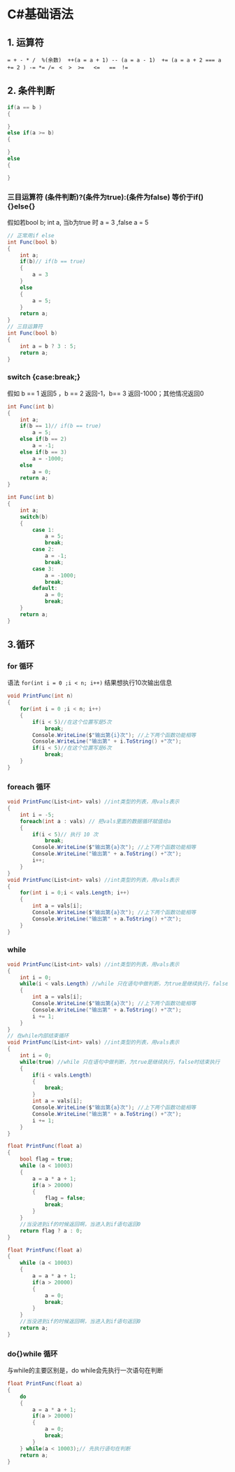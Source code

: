 # C#基础语法

## 1. 运算符
`= + - * /  %(余数)  ++(a = a + 1) -- (a = a - 1)  += (a = a + 2 === a += 2 ) -= *= /= `
` <  >  >=   <=   ==  != `
## 2. 条件判断 

```c# 
if(a == b )
{

}
else if(a >= b)
{

}
else
{

}
```
### 三目运算符 (条件判断)?(条件为true):(条件为false) 等价于if(){}else{} 
假如若bool b; int a, 当b为true 时 a = 3 ,false a = 5
```c# 
// 正常用if else 
int Func(bool b)
{
    int a;
    if(b)// if(b == true)
    {
        a = 3
    }
    else
    {
        a = 5;
    }
    return a;
}
// 三目运算符
int Func(bool b)
{
    int a = b ? 3 : 5;
    return a;
}
```
### switch {case:break;}
假如 b == 1 返回5 ，b == 2 返回-1，b== 3 返回-1000；其他情况返回0 
```C# 
int Func(int b)
{
    int a;
    if(b == 1)// if(b == true)
        a = 5;
    else if(b == 2)
        a = -1;
    else if(b == 3)
        a = -1000;
    else
        a = 0;
    return a;
}
```

```C# 
int Func(int b)
{
    int a;
    switch(b)
    {
        case 1:
            a = 5;
            break;
        case 2:
            a = -1;
            break;
        case 3:
            a = -1000;
            break;
        default:
            a = 0;
            break;
    }
    return a;
}
```

## 3.循环

### for 循环
语法 `for(int i = 0 ;i < n; i++)`
结果想执行10次输出信息
```C# 
void PrintFunc(int n)
{
    for(int i = 0 ;i < n; i++)
    {
        if(i < 5)//在这个位置写是5次
            break;
        Console.WriteLine($"输出第{i}次"); //上下两个函数功能相等
        Console.WriteLine("输出第" + i.ToString() +"次");
        if(i < 5)//在这个位置写是6次
            break;
    }
}
```
### foreach 循环
```C# 
void PrintFunc(List<int> vals) //int类型的列表，用vals表示
{
    int i = -5;
    foreach(int a : vals) // 把vals里面的数据循环赋值给a
    {
        if(i < 5)// 执行 10 次
            break;
        Console.WriteLine($"输出第{a}次"); //上下两个函数功能相等
        Console.WriteLine("输出第" + a.ToString() +"次");
        i++;
    }
}
void PrintFunc(List<int> vals) //int类型的列表，用vals表示
{
    for(int i = 0;i < vals.Length; i++)
    {
        int a = vals[i];
        Console.WriteLine($"输出第{a}次"); //上下两个函数功能相等
        Console.WriteLine("输出第" + a.ToString() +"次");
    }
}
```
### while 
```C# 
void PrintFunc(List<int> vals) //int类型的列表，用vals表示
{
    int i = 0;
    while(i < vals.Length) //while 只在语句中做判断，为true是继续执行，false时结束执行
    {
        int a = vals[i];
        Console.WriteLine($"输出第{a}次"); //上下两个函数功能相等
        Console.WriteLine("输出第" + a.ToString() +"次");
        i += 1;
    }
}
// 在while内部结束循环
void PrintFunc(List<int> vals) //int类型的列表，用vals表示
{
    int i = 0;
    while(true) //while 只在语句中做判断，为true是继续执行，false时结束执行
    {
        if(i < vals.Length) 
        {
            break;
        }
        int a = vals[i];
        Console.WriteLine($"输出第{a}次"); //上下两个函数功能相等
        Console.WriteLine("输出第" + a.ToString() +"次");
        i += 1;
    }
}

float PrintFunc(float a)
{
    bool flag = true;
    while (a < 10003)
    {
        a = a * a + 1;
        if(a > 20000)
        {
            flag = false;
            break;
        }
    }
    //当没进到if的时候返回啊，当进入到if语句返回0
    return flag ? a : 0;
}

float PrintFunc(float a)
{
    while (a < 10003)
    {
        a = a * a + 1;
        if(a > 20000)
        {
            a = 0;
            break;
        }
    }
    //当没进到if的时候返回啊，当进入到if语句返回0
    return a;
}
```
### do{}while 循环
与while的主要区别是，do while会先执行一次语句在判断
``` C#
float PrintFunc(float a)
{
    do
    {        
        a = a * a + 1;
        if(a > 20000)
        {
            a = 0;
            break;
        }
    } while(a < 10003);// 先执行语句在判断 
    return a;
}
``` 